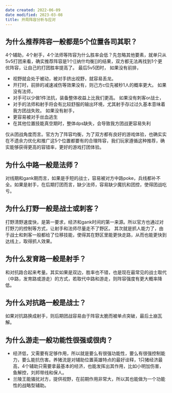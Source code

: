 ```yaml
---
date created: 2022-06-09
date modified: 2023-03-08
title: 开局阵容分析与应对
---
```


## 为什么推荐阵容一般都是5个位置各司其职？

4个辅助，4个射手，4个法师等阵容为什么胜率会低？先忽略其他要素，就单只从5v5打团来看，确实推荐阵容是1个[[纳什均衡]]的结果，双方都无法再找到1个更优阵容，让自己的打团胜率提高了。
最后5v5团时，
如果没有前排，

- 视野就会处于被动，被对手挤出视野，就容易丢龙。
- 开打时，前排的减速减伤等效果没有，则己方c位先被秒1人的概率更大。
如果没有法师，
- 对手可以少做1件法抗，装备整体收益上比我们更高。
如果没有刺客or战士，
- 对手的法师和射手将会有比较舒服的输出环境，尤其射手存过过久基本意味着我方团战失败。
如果没有射手，
- 更容易被对手丝血逃生
- 在其他位置技能真空期时，整体dps缺失，会导致我方团战更容易失利

仅从团战角度而言。官方为了阵容均衡，为了双方都有良好的游戏体验，也确实实在不遗余力优化和推广这5个位置都要有的合理阵容，我们玩家遵循这种推荐，确实能够获得更高的容错率，更好的游戏打团体验。

## 为什么中路一般是法师？

对线期和gank期而言，如果是手短的战士，容易被对方中路poke，兵线都补不全。如果是射手，在后期打团而言，缺少法师，容易缺少魔抗和团控，使得团战吃亏。

## 为什么打野一般是战士或刺客？

打野清野速度快，是第一要求，经济和gank时间的第一来源。所以官方也通过对打野刀的控制等方式，让射手和法师尽量走不了野区。
其次就是抓人能力了，由于战士和刺客一般都给了位移技能，使得其在野区里能更快走路，从而也能更快到达线上，取得抓人效果。

## 为什么发育路一般是射手？

和对抗路合起来考量。其实如果是双边，胜率也不错，也是现在最常见的战士取代（中路，发育路或游走）的方式，若取代中路和游走，则阵容强度有更大概率降低。

## 为什么对抗路一般是战士？

如果对抗路换成射手，则后期团战容易由于阵容太脆而被单点突破，最后土崩瓦解。

## 为什么游走一般功能性很强或很肉？

- 经济低，又需要有足够作用，所以就是要么有很强功能性，要么有很强控制能力，要么能抗伤害。养猪流是对辅助位置英雄特点的最好诠释，1只猪经济最高，4个辅助只需要拿最基本的经济，也能发挥出其作用，比如小明加伤害，鱼解控，刘邦带线和保人。
- 兰陵王能骚扰对方，提供视野，在前期作用非常大，所以其也能做为一个功能性的战略型辅助。
